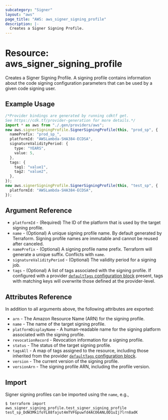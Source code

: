```yaml
---
subcategory: "Signer"
layout: "aws"
page_title: "AWS: aws_signer_signing_profile"
description: |-
  Creates a Signer Signing Profile.
---
```


# Resource: aws\_signer\_signing\_profile

Creates a Signer Signing Profile. A signing profile contains information about the code signing configuration parameters that can be used by a given code signing user.

## Example Usage

```typescript
/*Provider bindings are generated by running cdktf get.
See https://cdk.tf/provider-generation for more details.*/
import * as aws from "./.gen/providers/aws";
new aws.signerSigningProfile.SignerSigningProfile(this, "prod_sp", {
  namePrefix: "prod_sp_",
  platformId: "AWSLambda-SHA384-ECDSA",
  signatureValidityPeriod: {
    type: "YEARS",
    value: 5,
  },
  tags: {
    tag1: "value1",
    tag2: "value2",
  },
});
new aws.signerSigningProfile.SignerSigningProfile(this, "test_sp", {
  platformId: "AWSLambda-SHA384-ECDSA",
});

```

## Argument Reference

* `platformId` - (Required) The ID of the platform that is used by the target signing profile.
* `name` - (Optional) A unique signing profile name. By default generated by Terraform. Signing profile names are immutable and cannot be reused after canceled.
* `namePrefix` - (Optional) A signing profile name prefix. Terraform will generate a unique suffix. Conflicts with `name`.
* `signatureValidityPeriod` - (Optional) The validity period for a signing job.
* `tags` - (Optional) A list of tags associated with the signing profile. If configured with a provider [`defaultTags` configuration block](https://registry.terraform.io/providers/hashicorp/aws/latest/docs#default_tags-configuration-block) present, tags with matching keys will overwrite those defined at the provider-level.

## Attributes Reference

In addition to all arguments above, the following attributes are exported:

* `arn` - The Amazon Resource Name (ARN) for the signing profile.
* `name` - The name of the target signing profile.
* `platformDisplayName` - A human-readable name for the signing platform associated with the signing profile.
* `revocationRecord` - Revocation information for a signing profile.
* `status` - The status of the target signing profile.
* `tagsAll` - A map of tags assigned to the resource, including those inherited from the provider [`defaultTags` configuration block](https://registry.terraform.io/providers/hashicorp/aws/latest/docs#default_tags-configuration-block).
* `version` - The current version of the signing profile.
* `versionArn` - The signing profile ARN, including the profile version.

## Import

Signer signing profiles can be imported using the `name`, e.g.,

```console
$ terraform import aws_signer_signing_profile.test_signer_signing_profile test_sp_DdW3Mk1foYL88fajut4mTVFGpuwfd4ACO6ANL0D1uIj7lrn8adK
```
